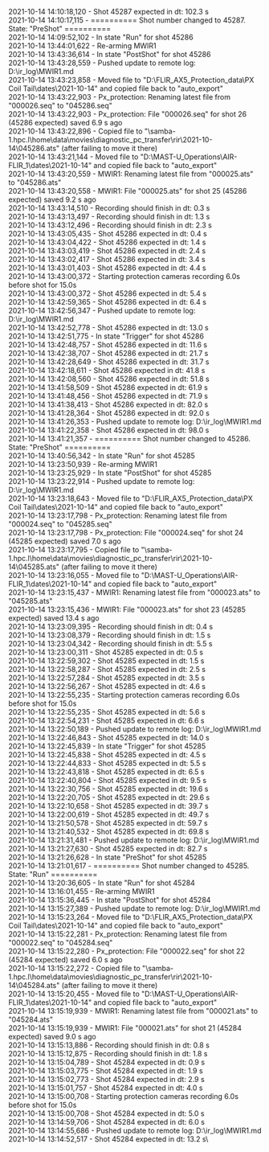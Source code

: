 2021-10-14 14:10:18,120 - Shot 45287 expected in dt: 102.3 s\
2021-10-14 14:10:17,115 - ========== Shot number changed to 45287. State: "PreShot" ==========\
2021-10-14 14:09:52,102 - In state "Run" for shot 45286\
2021-10-14 13:44:01,622 - Re-arming MWIR1\
2021-10-14 13:43:36,614 - In state "PostShot" for shot 45286\
2021-10-14 13:43:28,559 - Pushed update to remote log: D:\ir_log\MWIR1.md\
2021-10-14 13:43:23,858 - Moved file to "D:\FLIR_AX5_Protection_data\PX Coil Tail\dates\2021-10-14" and copied file back to "auto_export"\
2021-10-14 13:43:22,903 - Px_protection: Renaming latest file from "000026.seq" to "045286.seq"\
2021-10-14 13:43:22,903 - Px_protection: File "000026.seq" for shot 26 (45286 expected) saved 6.9 s ago\
2021-10-14 13:43:22,896 - Copied file to "\\samba-1.hpc.l\home\data\movies\diagnostic_pc_transfer\rir\2021-10-14\045286.ats" (after failing to move it there)\
2021-10-14 13:43:21,144 - Moved file to "D:\MAST-U_Operations\AIR-FLIR_1\dates\2021-10-14" and copied file back to "auto_export"\
2021-10-14 13:43:20,559 - MWIR1: Renaming latest file from "000025.ats" to "045286.ats"\
2021-10-14 13:43:20,558 - MWIR1: File "000025.ats" for shot 25 (45286 expected) saved 9.2 s ago\
2021-10-14 13:43:14,510 - Recording should finish in dt: 0.3 s\
2021-10-14 13:43:13,497 - Recording should finish in dt: 1.3 s\
2021-10-14 13:43:12,496 - Recording should finish in dt: 2.3 s\
2021-10-14 13:43:05,435 - Shot 45286 expected in dt: 0.4 s\
2021-10-14 13:43:04,422 - Shot 45286 expected in dt: 1.4 s\
2021-10-14 13:43:03,419 - Shot 45286 expected in dt: 2.4 s\
2021-10-14 13:43:02,417 - Shot 45286 expected in dt: 3.4 s\
2021-10-14 13:43:01,403 - Shot 45286 expected in dt: 4.4 s\
2021-10-14 13:43:00,372 - Starting protection cameras recording 6.0s before shot for 15.0s\
2021-10-14 13:43:00,372 - Shot 45286 expected in dt: 5.4 s\
2021-10-14 13:42:59,365 - Shot 45286 expected in dt: 6.4 s\
2021-10-14 13:42:56,347 - Pushed update to remote log: D:\ir_log\MWIR1.md\
2021-10-14 13:42:52,778 - Shot 45286 expected in dt: 13.0 s\
2021-10-14 13:42:51,775 - In state "Trigger" for shot 45286\
2021-10-14 13:42:48,757 - Shot 45286 expected in dt: 11.6 s\
2021-10-14 13:42:38,707 - Shot 45286 expected in dt: 21.7 s\
2021-10-14 13:42:28,649 - Shot 45286 expected in dt: 31.7 s\
2021-10-14 13:42:18,611 - Shot 45286 expected in dt: 41.8 s\
2021-10-14 13:42:08,560 - Shot 45286 expected in dt: 51.8 s\
2021-10-14 13:41:58,509 - Shot 45286 expected in dt: 61.9 s\
2021-10-14 13:41:48,456 - Shot 45286 expected in dt: 71.9 s\
2021-10-14 13:41:38,413 - Shot 45286 expected in dt: 82.0 s\
2021-10-14 13:41:28,364 - Shot 45286 expected in dt: 92.0 s\
2021-10-14 13:41:26,353 - Pushed update to remote log: D:\ir_log\MWIR1.md\
2021-10-14 13:41:22,358 - Shot 45286 expected in dt: 98.0 s\
2021-10-14 13:41:21,357 - ========== Shot number changed to 45286. State: "PreShot" ==========\
2021-10-14 13:40:56,342 - In state "Run" for shot 45285\
2021-10-14 13:23:50,939 - Re-arming MWIR1\
2021-10-14 13:23:25,929 - In state "PostShot" for shot 45285\
2021-10-14 13:23:22,914 - Pushed update to remote log: D:\ir_log\MWIR1.md\
2021-10-14 13:23:18,643 - Moved file to "D:\FLIR_AX5_Protection_data\PX Coil Tail\dates\2021-10-14" and copied file back to "auto_export"\
2021-10-14 13:23:17,798 - Px_protection: Renaming latest file from "000024.seq" to "045285.seq"\
2021-10-14 13:23:17,798 - Px_protection: File "000024.seq" for shot 24 (45285 expected) saved 7.0 s ago\
2021-10-14 13:23:17,795 - Copied file to "\\samba-1.hpc.l\home\data\movies\diagnostic_pc_transfer\rir\2021-10-14\045285.ats" (after failing to move it there)\
2021-10-14 13:23:16,055 - Moved file to "D:\MAST-U_Operations\AIR-FLIR_1\dates\2021-10-14" and copied file back to "auto_export"\
2021-10-14 13:23:15,437 - MWIR1: Renaming latest file from "000023.ats" to "045285.ats"\
2021-10-14 13:23:15,436 - MWIR1: File "000023.ats" for shot 23 (45285 expected) saved 13.4 s ago\
2021-10-14 13:23:09,395 - Recording should finish in dt: 0.4 s\
2021-10-14 13:23:08,379 - Recording should finish in dt: 1.5 s\
2021-10-14 13:23:04,342 - Recording should finish in dt: 5.5 s\
2021-10-14 13:23:00,311 - Shot 45285 expected in dt: 0.5 s\
2021-10-14 13:22:59,302 - Shot 45285 expected in dt: 1.5 s\
2021-10-14 13:22:58,287 - Shot 45285 expected in dt: 2.5 s\
2021-10-14 13:22:57,284 - Shot 45285 expected in dt: 3.5 s\
2021-10-14 13:22:56,267 - Shot 45285 expected in dt: 4.6 s\
2021-10-14 13:22:55,235 - Starting protection cameras recording 6.0s before shot for 15.0s\
2021-10-14 13:22:55,235 - Shot 45285 expected in dt: 5.6 s\
2021-10-14 13:22:54,231 - Shot 45285 expected in dt: 6.6 s\
2021-10-14 13:22:50,189 - Pushed update to remote log: D:\ir_log\MWIR1.md\
2021-10-14 13:22:46,843 - Shot 45285 expected in dt: 14.0 s\
2021-10-14 13:22:45,839 - In state "Trigger" for shot 45285\
2021-10-14 13:22:45,838 - Shot 45285 expected in dt: 4.5 s\
2021-10-14 13:22:44,833 - Shot 45285 expected in dt: 5.5 s\
2021-10-14 13:22:43,818 - Shot 45285 expected in dt: 6.5 s\
2021-10-14 13:22:40,804 - Shot 45285 expected in dt: 9.5 s\
2021-10-14 13:22:30,756 - Shot 45285 expected in dt: 19.6 s\
2021-10-14 13:22:20,705 - Shot 45285 expected in dt: 29.6 s\
2021-10-14 13:22:10,658 - Shot 45285 expected in dt: 39.7 s\
2021-10-14 13:22:00,619 - Shot 45285 expected in dt: 49.7 s\
2021-10-14 13:21:50,578 - Shot 45285 expected in dt: 59.7 s\
2021-10-14 13:21:40,532 - Shot 45285 expected in dt: 69.8 s\
2021-10-14 13:21:31,481 - Pushed update to remote log: D:\ir_log\MWIR1.md\
2021-10-14 13:21:27,630 - Shot 45285 expected in dt: 82.7 s\
2021-10-14 13:21:26,628 - In state "PreShot" for shot 45285\
2021-10-14 13:21:01,617 - ========== Shot number changed to 45285. State: "Run" ==========\
2021-10-14 13:20:36,605 - In state "Run" for shot 45284\
2021-10-14 13:16:01,455 - Re-arming MWIR1\
2021-10-14 13:15:36,445 - In state "PostShot" for shot 45284\
2021-10-14 13:15:27,389 - Pushed update to remote log: D:\ir_log\MWIR1.md\
2021-10-14 13:15:23,264 - Moved file to "D:\FLIR_AX5_Protection_data\PX Coil Tail\dates\2021-10-14" and copied file back to "auto_export"\
2021-10-14 13:15:22,281 - Px_protection: Renaming latest file from "000022.seq" to "045284.seq"\
2021-10-14 13:15:22,280 - Px_protection: File "000022.seq" for shot 22 (45284 expected) saved 6.0 s ago\
2021-10-14 13:15:22,272 - Copied file to "\\samba-1.hpc.l\home\data\movies\diagnostic_pc_transfer\rir\2021-10-14\045284.ats" (after failing to move it there)\
2021-10-14 13:15:20,455 - Moved file to "D:\MAST-U_Operations\AIR-FLIR_1\dates\2021-10-14" and copied file back to "auto_export"\
2021-10-14 13:15:19,939 - MWIR1: Renaming latest file from "000021.ats" to "045284.ats"\
2021-10-14 13:15:19,939 - MWIR1: File "000021.ats" for shot 21 (45284 expected) saved 9.0 s ago\
2021-10-14 13:15:13,886 - Recording should finish in dt: 0.8 s\
2021-10-14 13:15:12,875 - Recording should finish in dt: 1.8 s\
2021-10-14 13:15:04,789 - Shot 45284 expected in dt: 0.9 s\
2021-10-14 13:15:03,775 - Shot 45284 expected in dt: 1.9 s\
2021-10-14 13:15:02,773 - Shot 45284 expected in dt: 2.9 s\
2021-10-14 13:15:01,757 - Shot 45284 expected in dt: 4.0 s\
2021-10-14 13:15:00,708 - Starting protection cameras recording 6.0s before shot for 15.0s\
2021-10-14 13:15:00,708 - Shot 45284 expected in dt: 5.0 s\
2021-10-14 13:14:59,706 - Shot 45284 expected in dt: 6.0 s\
2021-10-14 13:14:55,686 - Pushed update to remote log: D:\ir_log\MWIR1.md\
2021-10-14 13:14:52,517 - Shot 45284 expected in dt: 13.2 s\
